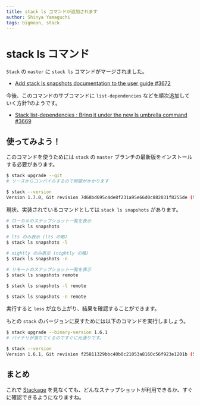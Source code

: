 ```yaml
---
title: stack ls コマンドが追加されます
author: Shinya Yamaguchi
tags: bigmoon, stack
---
```


# stack ls コマンド

`Stack` の `master` に `stack ls` コマンドがマージされました。

- [Add stack ls snapshots documentation to the user guide #3672](https://github.com/commercialhaskell/stack/pull/3672)

今後、このコマンドのサブコマンドに `list-dependencies` などを順次追加していく方針?のようです。

- [Stack list-dependencies : Bring it under the new ls umbrella command #3669](https://github.com/commercialhaskell/stack/issues/3669)

<!--more-->

## 使ってみよう！

このコマンドを使うためには `stack` の `master` ブランチの最新版をインストールする必要があります。

```bash
$ stack upgrade --git
# ソースからコンパイルするので時間がかかります

$ stack --version
Version 1.7.0, Git revision 7d68bd695c4de8f231a95e66d0c882031f8255de (5468 commits) x86_64 hpack-0.20.0
```

現状、実装されているコマンドとしては `stack ls snapshots` があります。

```bash
# ローカルのスナップショット一覧を表示
$ stack ls snapshots

# lts のみ表示 (lts の略)
$ stack ls snapshots -l

# nightly のみ表示 (nightly の略)
$ stack ls snapshots -n

# リモートのスナップショット一覧を表示
$ stack ls snapshots remote

$ stack ls snapshots -l remote

$ stack ls snapshots -n remote
```

実行すると `less` が立ち上がり、結果を確認することができます。

もとの `stack` のバージョンに戻すためには以下のコマンドを実行しましょう。

```bash
$ stack upgrade --binary-version 1.6.1
# バイナリが落ちてくるのですぐに元通りです。

$ stack --version
Version 1.6.1, Git revision f25811329bbc40b0c21053a8160c56f923e1201b (5435 commits) x86_64 hpack-0.20.0
```

## まとめ

これで [Stackage](https://www.stackage.org/) を見なくても、どんなスナップショットが利用できるか、すぐに確認できるようになりますね。